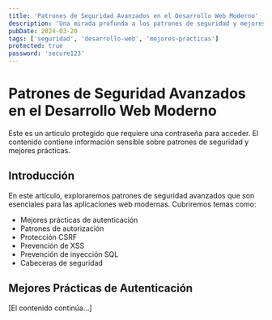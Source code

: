 ```yaml
---
title: 'Patrones de Seguridad Avanzados en el Desarrollo Web Moderno'
description: 'Una mirada profunda a los patrones de seguridad y mejores prácticas en aplicaciones web modernas.'
pubDate: 2024-03-20
tags: ['seguridad', 'desarrollo-web', 'mejores-practicas']
protected: true
password: 'secure123'
---
```


# Patrones de Seguridad Avanzados en el Desarrollo Web Moderno

Este es un artículo protegido que requiere una contraseña para acceder. El contenido contiene información sensible sobre patrones de seguridad y mejores prácticas.

## Introducción

En este artículo, exploraremos patrones de seguridad avanzados que son esenciales para las aplicaciones web modernas. Cubriremos temas como:

- Mejores prácticas de autenticación
- Patrones de autorización
- Protección CSRF
- Prevención de XSS
- Prevención de inyección SQL
- Cabeceras de seguridad

## Mejores Prácticas de Autenticación

[El contenido continúa...]